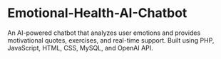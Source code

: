 # Emotional-Health-AI-Chatbot
An AI-powered chatbot that analyzes user emotions and provides motivational quotes, exercises, and real-time support. Built using PHP, JavaScript, HTML, CSS, MySQL, and OpenAI API.
